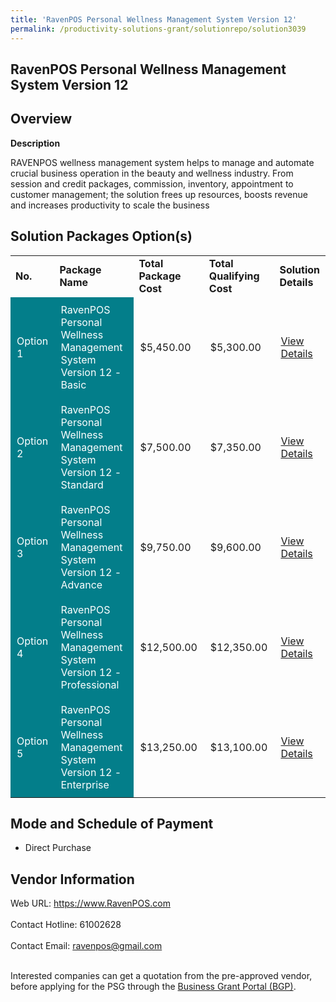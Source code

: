 ```yaml
---
title: 'RavenPOS Personal Wellness Management System Version 12'
permalink: /productivity-solutions-grant/solutionrepo/solution3039
---
```


## RavenPOS Personal Wellness Management System Version 12

## Overview

**Description**

RAVENPOS wellness management system helps to manage and automate crucial business operation in the beauty and wellness industry. From session and credit packages, commission, inventory, appointment to customer management; the solution frees up resources, boosts revenue and increases productivity to scale the business

## Solution Packages Option(s)

<table>
<tr>
<td><b>No.</b></td>
<td><b>Package Name</b></td>
<td><b>Total Package Cost</b></td>
<td><b>Total Qualifying Cost</b></td>
<td><b>Solution Details</b></td>
</tr>
<tr>
<td style='padding: 10px; background-color: #037E8A; color: #FFFFFF;'>Option 1</td>
<td style='padding: 10px; background-color: #037E8A; color: #FFFFFF;'>RavenPOS Personal Wellness Management System Version 12 - Basic</td>
<td style='padding: 10px;'>$5,450.00</td>
<td style='padding: 10px;'>$5,300.00</td>
<td style='padding: 10px;'><a href='https://www.gobusiness.gov.sg/images/psg/Nspire_Desensitised_Annex_3_Part_1.pdf' target='_blank'>View Details</a></td>
</tr>
<tr>
<td style='padding: 10px; background-color: #037E8A; color: #FFFFFF;'>Option 2</td>
<td style='padding: 10px; background-color: #037E8A; color: #FFFFFF;'>RavenPOS Personal Wellness Management System Version 12 - Standard</td>
<td style='padding: 10px;'>$7,500.00</td>
<td style='padding: 10px;'>$7,350.00</td>
<td style='padding: 10px;'><a href='https://www.gobusiness.gov.sg/images/psg/Nspire_Desensitised_Annex_3_Part_2.pdf' target='_blank'>View Details</a></td>
</tr>
<tr>
<td style='padding: 10px; background-color: #037E8A; color: #FFFFFF;'>Option 3</td>
<td style='padding: 10px; background-color: #037E8A; color: #FFFFFF;'>RavenPOS Personal Wellness Management System Version 12 - Advance</td>
<td style='padding: 10px;'>$9,750.00</td>
<td style='padding: 10px;'>$9,600.00</td>
<td style='padding: 10px;'><a href='https://www.gobusiness.gov.sg/images/psg/Nspire_Desensitised_Annex_3_Part_3.pdf' target='_blank'>View Details</a></td>
</tr>
<tr>
<td style='padding: 10px; background-color: #037E8A; color: #FFFFFF;'>Option 4</td>
<td style='padding: 10px; background-color: #037E8A; color: #FFFFFF;'>RavenPOS Personal Wellness Management System Version 12 - Professional</td>
<td style='padding: 10px;'>$12,500.00</td>
<td style='padding: 10px;'>$12,350.00</td>
<td style='padding: 10px;'><a href='https://www.gobusiness.gov.sg/images/psg/Nspire_Desensitised_Annex_3_Part_4.pdf' target='_blank'>View Details</a></td>
</tr>
<tr>
<td style='padding: 10px; background-color: #037E8A; color: #FFFFFF;'>Option 5</td>
<td style='padding: 10px; background-color: #037E8A; color: #FFFFFF;'>RavenPOS Personal Wellness Management System Version 12 - Enterprise</td>
<td style='padding: 10px;'>$13,250.00</td>
<td style='padding: 10px;'>$13,100.00</td>
<td style='padding: 10px;'><a href='https://www.gobusiness.gov.sg/images/psg/Nspire_Desensitised_Annex_3_Part_5.pdf' target='_blank'>View Details</a></td>
</tr>
</table>

## Mode and Schedule of Payment

 - Direct Purchase

## Vendor Information

 Web URL: https://www.RavenPOS.com <br><br>Contact Hotline: 61002628 <br><br>Contact Email: ravenpos@gmail.com <br><br>

Interested companies can get a quotation from the pre-approved vendor, before applying for the PSG through the <a href='https://www.businessgrants.gov.sg/' target='_blank' rel='noopener'>Business Grant Portal (BGP)</a>.

<script src="/jquery/resize-tables.js"></script>
